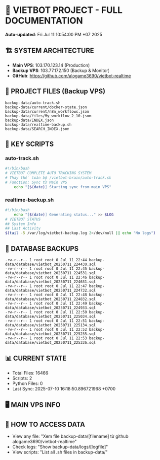 # 🤖 VIETBOT PROJECT - FULL DOCUMENTATION
**Auto-updated**: Fri Jul 11 10:54:00 PM +07 2025

## 🏗️ SYSTEM ARCHITECTURE
- **Main VPS**: 103.170.123.14 (Production)
- **Backup VPS**: 103.77.172.150 (Backup & Monitor)
- **GitHub**: https://github.com/alogame3690/vietbot-realtime

## 📁 PROJECT FILES (Backup VPS)
```
backup-data/auto-track.sh
backup-data/current/docker-state.json
backup-data/current/n8n_workflows.json
backup-data/files/My_workflow_2_10.json
backup-data/INDEX.json
backup-data/realtime-backup.sh
backup-data/SEARCH_INDEX.json
```

## 🔧 KEY SCRIPTS
### auto-track.sh
```bash
#!/bin/bash
# VIETBOT COMPLETE AUTO TRACKING SYSTEM
# Thay thế toàn bộ /vietbot-brain/auto-track.sh
# Function: Sync từ Main VPS
    echo "[$(date)] Starting sync from main VPS"
```
### realtime-backup.sh
```bash
#!/bin/bash
    echo "[$(date)] Generating status..." >> $LOG
# VIETBOT STATUS
## System Info
## Last Activity
$(tail -5 /var/log/vietbot-backup.log 2>/dev/null || echo "No logs")
```

## 💾 DATABASE BACKUPS
```
-rw-r--r-- 1 root root 0 Jul 11 22:44 backup-data/database/vietbot_20250711_224430.sql
-rw-r--r-- 1 root root 0 Jul 11 22:45 backup-data/database/vietbot_20250711_224531.sql
-rw-r--r-- 1 root root 0 Jul 11 22:46 backup-data/database/vietbot_20250711_224631.sql
-rw-r--r-- 1 root root 0 Jul 11 22:47 backup-data/database/vietbot_20250711_224732.sql
-rw-r--r-- 1 root root 0 Jul 11 22:48 backup-data/database/vietbot_20250711_224832.sql
-rw-r--r-- 1 root root 0 Jul 11 22:49 backup-data/database/vietbot_20250711_224933.sql
-rw-r--r-- 1 root root 0 Jul 11 22:50 backup-data/database/vietbot_20250711_225034.sql
-rw-r--r-- 1 root root 0 Jul 11 22:51 backup-data/database/vietbot_20250711_225134.sql
-rw-r--r-- 1 root root 0 Jul 11 22:52 backup-data/database/vietbot_20250711_225235.sql
-rw-r--r-- 1 root root 0 Jul 11 22:53 backup-data/database/vietbot_20250711_225336.sql
```

## 📊 CURRENT STATE
- Total Files: 16466
- Scripts: 2
- Python Files: 0
- Last Sync: 2025-07-10 16:18:50.896721968 +0700

## 🖥️ MAIN VPS INFO


## 🚨 HOW TO ACCESS DATA
- View any file: "Xem file backup-data/[filename] từ github alogame3690/vietbot-realtime"
- Check logs: "Show backup-data/logs/[logfile]"
- View scripts: "List all .sh files in backup-data/"

